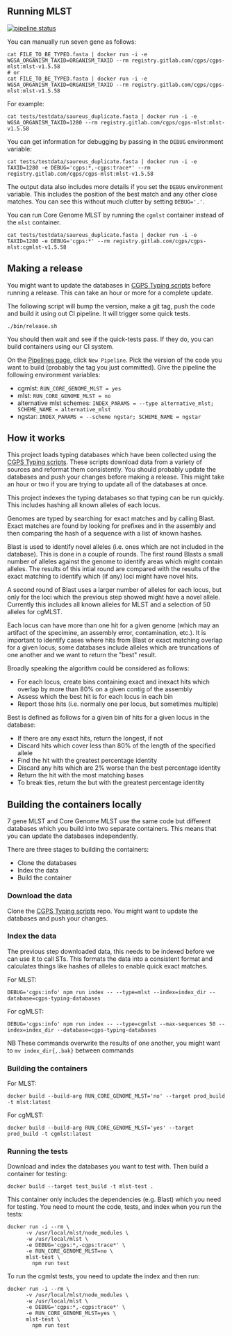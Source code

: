 ## Running MLST

[![pipeline status](https://gitlab.com/cgps/cgps-mlst/badges/master/pipeline.svg)](https://gitlab.com/cgps/cgps-mlst/commits/master)

You can manually run seven gene as follows:

```
cat FILE_TO_BE_TYPED.fasta | docker run -i -e WGSA_ORGANISM_TAXID=ORGANISM_TAXID --rm registry.gitlab.com/cgps/cgps-mlst:mlst-v1.5.58
# or
cat FILE_TO_BE_TYPED.fasta | docker run -i -e WGSA_ORGANISM_TAXID=ORGANISM_TAXID --rm registry.gitlab.com/cgps/cgps-mlst:mlst-v1.5.58
```

For example:

```
cat tests/testdata/saureus_duplicate.fasta | docker run -i -e WGSA_ORGANISM_TAXID=1280 --rm registry.gitlab.com/cgps/cgps-mlst:mlst-v1.5.58
```

You can get information for debugging by passing in the `DEBUG` environment variable:

```
cat tests/testdata/saureus_duplicate.fasta | docker run -i -e TAXID=1280 -e DEBUG='cgps:*,-cgps:trace*' --rm registry.gitlab.com/cgps/cgps-mlst:mlst-v1.5.58
```

The output data also includes more details if you set the `DEBUG` environment variable.  This includes
the position of the best match and any other close matches.  You can see this without much clutter
by setting `DEBUG='.'`.

You can run Core Genome MLST by running the `cgmlst` container instead of the `mlst` container.

```
cat tests/testdata/saureus_duplicate.fasta | docker run -i -e TAXID=1280 -e DEBUG='cgps:*' --rm registry.gitlab.com/cgps/cgps-mlst:cgmlst-v1.5.58
```

## Making a release

You might want to update the databases in [CGPS Typing scripts](https://gitlab.com/cgps/cgps-typing-databases/) before running a release.
This can take an hour or more for a complete update.

The following script will bump the version, make a git tag, push the code and build it using out CI
pipeline.  It will trigger some quick tests.

```
./bin/release.sh
```

You should then wait and see if the quick-tests pass.  If they do, you can build containers
using our CI system.

On the [Pipelines page](https://gitlab.com/cgps/cgps-mlst/pipelines), click `New Pipeline`.
Pick the version of the code you want to build (probably the tag you just committed).
Give the pipeline the following environment variables:

* cgmlst: `RUN_CORE_GENOME_MLST = yes`
* mlst: `RUN_CORE_GENOME_MLST = no`
* alternative mlst schemes: `INDEX_PARAMS = --type alternative_mlst; SCHEME_NAME = alternative_mlst`
* ngstar: `INDEX_PARAMS = --scheme ngstar; SCHEME_NAME = ngstar`

## How it works

This project loads typing databases which have been collected using the [CGPS Typing scripts](https://gitlab.com/cgps/cgps-typing-databases/).  These
scripts download data from a variety of sources and reformat them consistently.  You should probably update the databases and push your changes
before making a release.  This might take an hour or two if you are trying to update all of the databases at once.

This project indexes the typing databases so that typing can be run quickly.  This includes hashing all known alleles of each locus.

Genomes are typed by searching for exact matches and by calling Blast.  Exact matches are found by looking for prefixes and in the assembly and
then comparing the hash of a sequence with a list of known hashes.

Blast is used to identify novel alleles (i.e. ones which are not included in the database).  This is done in a couple of rounds.  The first round Blasts
a small number of alleles against the genome to identify areas which might contain alleles.  The results of this intial round are compared with the
results of the exact matching to identify which (if any) loci might have novel hits.

A second round of Blast uses a larger number of alleles for each locus, but only for the loci which the previous step showed might have a novel allele.
Currently this includes all known alleles for MLST and a selection of 50 alleles for cgMLST.

Each locus can have more than one hit for a given genome (which may an artifact of the specimine, an assembly error, contamination, etc.).  It is important
to identify cases where hits from Blast or exact matching overlap for a given locus; some databases include alleles which are truncations of one another and
we want to return the "best" result.

Broadly speaking the algorithm could be considered as follows:
* For each locus, create bins containing exact and inexact hits which overlap by more than 80% on a given contig of the assembly
* Assess which the best hit is for each locus in each bin
* Report those hits (i.e. normally one per locus, but sometimes multiple)

Best is defined as follows for a given bin of hits for a given locus in the database:
* If there are any exact hits, return the longest, if not
* Discard hits which cover less than 80% of the length of the specified allele
* Find the hit with the greatest percentage identity
* Discard any hits which are 2% worse than the best percentage identity
* Return the hit with the most matching bases
* To break ties, return the but with the greatest percentage identity

## Building the containers locally

7 gene MLST and Core Genome MLST use the same code but different databases
which you build into two separate containers.  This means that you can
update the databases independently.

There are three stages to building the containers:

* Clone the databases
* Index the data
* Build the container

### Download the data

Clone the [CGPS Typing scripts](https://gitlab.com/cgps/cgps-typing-databases/) repo.  You might want to update the databases and push your changes.

### Index the data

The previous step downloaded data, this needs to be indexed before we can
use it to call STs.  This formats the data into a consistent format and
calculates things like hashes of alleles to enable quick exact matches.

For MLST:

```
DEBUG='cgps:info' npm run index -- --type=mlst --index=index_dir --database=cgps-typing-databases
```

For cgMLST:

```
DEBUG='cgps:info' npm run index -- --type=cgmlst --max-sequences 50 --index=index_dir --database=cgps-typing-databases
```

NB These commands overwrite the results of one another, you might want to `mv index_dir{,.bak}` between commands

### Building the containers

For MLST:

```
docker build --build-arg RUN_CORE_GENOME_MLST='no' --target prod_build -t mlst:latest
```

For cgMLST:

```
docker build --build-arg RUN_CORE_GENOME_MLST='yes' --target prod_build -t cgmlst:latest
```

### Running the tests

Download and index the databases you want to test with.  Then build a container
for testing:

```
docker build --target test_build -t mlst-test .
```

This container only includes the dependencies (e.g. Blast) which you need for testing.  You need to mount the code, tests, and index when you run the tests:

```
docker run -i --rm \
      -v /usr/local/mlst/node_modules \
      -w /usr/local/mlst \
      -e DEBUG='cgps:*,-cgps:trace*' \
      -e RUN_CORE_GENOME_MLST=no \
      mlst-test \
        npm run test
```

To run the cgmlst tests, you need to update the index and then run:
```
docker run -i --rm \
      -v /usr/local/mlst/node_modules \
      -w /usr/local/mlst \
      -e DEBUG='cgps:*,-cgps:trace*' \
      -e RUN_CORE_GENOME_MLST=yes \
      mlst-test \
        npm run test
```
